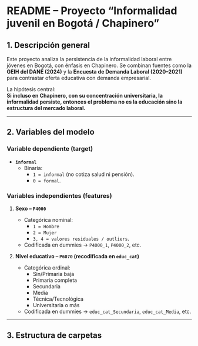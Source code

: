# README – Proyecto “Informalidad juvenil en Bogotá / Chapinero”

## 1. Descripción general  
Este proyecto analiza la persistencia de la informalidad laboral entre jóvenes en Bogotá, con énfasis en Chapinero. Se combinan fuentes como la **GEIH del DANE (2024)** y la **Encuesta de Demanda Laboral (2020–2021)** para contrastar oferta educativa con demanda empresarial.  

La hipótesis central:  
**Si incluso en Chapinero, con su concentración universitaria, la informalidad persiste, entonces el problema no es la educación sino la estructura del mercado laboral.**

---

## 2. Variables del modelo  

### Variable dependiente (target)  
- **`informal`**  
  - Binaria:  
    - `1 = informal` (no cotiza salud ni pensión).  
    - `0 = formal`.  

### Variables independientes (features)  
1. **Sexo – `P4000`**  
   - Categórica nominal:  
     - `1 = Hombre`  
     - `2 = Mujer`  
     - `3, 4 = valores residuales / outliers`.  
   - Codificada en dummies → `P4000_1`, `P4000_2`, etc.  

2. **Nivel educativo – `P6070` (recodificada en `educ_cat`)**  
   - Categórica ordinal:  
     - Sin/Primaria baja  
     - Primaria completa  
     - Secundaria  
     - Media  
     - Técnica/Tecnológica  
     - Universitaria o más  
   - Codificada en dummies → `educ_cat_Secundaria`, `educ_cat_Media`, etc.  

---

## 3. Estructura de carpetas

